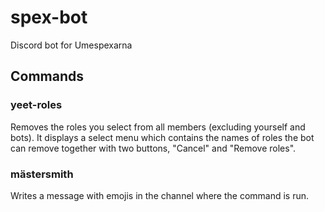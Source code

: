 # spex-bot

Discord bot for Umespexarna

## Commands

### yeet-roles

Removes the roles you select from all members (excluding yourself and bots). It displays a select menu which contains the names of roles the bot can remove together with two buttons, "Cancel" and "Remove roles".

### mästersmith

Writes a message with emojis in the channel where the command is run.
